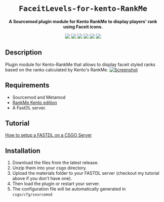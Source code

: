 <div align="center">
  <h1><code>FaceitLevels-for-kento-RankMe</code></h1>
  <p>
    <strong>A Sourcemod plugin module for Kento RankMe to display players' rank using Faceit icons.</strong>
  </p>
  <p style="margin-bottom: 0.5ex;">
    <img
        src="https://img.shields.io/github/downloads/Sarrus1/FaceitLevels-for-kento-RankMe/total"
    />
    <img
        src="https://img.shields.io/github/last-commit/Sarrus1/FaceitLevels-for-kento-RankMe"
    />
    <img
        src="https://img.shields.io/github/issues/Sarrus1/FaceitLevels-for-kento-RankMe"
    />
    <img
        src="https://img.shields.io/github/issues-closed/Sarrus1/FaceitLevels-for-kento-RankMe"
    />
    <img
        src="https://img.shields.io/github/repo-size/Sarrus1/FaceitLevels-for-kento-RankMe"
    />
    <img
        src="https://img.shields.io/github/actions/workflow/status/Sarrus1/FaceitLevels-for-kento-RankMe/main.yml?branch=main"
    />
  </p>
</div>

## Description ##
Plugin module for Kento-RankMe that allows to display faceit styled ranks based on the ranks calculated by Kento's RankMe.
[![Screenshot](https://i.ibb.co/mJTR39w/20201207153138-1.jpg)]()

## Requirements ##
- Sourcemod and Metamod
- [RankMe Kento edition](https://forums.alliedmods.net/showthread.php?t=290063)
- A FastDL server.

## Tutorial ##
[How to setup a FASTDL on a CSGO Server](https://www.youtube.com/watch?v=a77mZKlDoic)

## Installation ##
1. Download the files from the latest release.
2. Unzip them into your csgo directory.
3. Upload the materials folder to your FASTDL server (checkout my tutorial above if you don't have one).
4. Then load the plugin or restart your server.
5. The configuration file will be automatically generated in `csgo/cfg/sourcemod`
